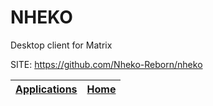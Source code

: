 # NHEKO
 
 Desktop client for Matrix
 
 SITE: https://github.com/Nheko-Reborn/nheko

 | [Applications](https://portable-linux-apps.github.io/apps.html) | [Home](https://portable-linux-apps.github.io)
 | --- | --- |
